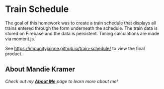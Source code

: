 # Train Schedule
The goal of this homework was to create a train schedule that displays all trains entered through the form underneath the schedule. The train data is stored on Firebase and the data is persistent. Timing calculations are made via moment.js. 

See https://impunityjainne.github.io/train-schedule/ to view the final product.

## About Mandie Kramer
*Check out my [**About Me**](https://impunityjainne.github.io/Bootstrap-Portfolio/) page to learn more about me!*
